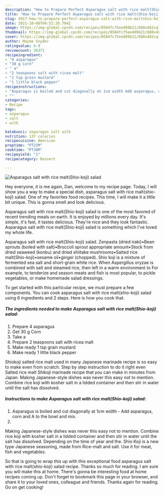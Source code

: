 ```yaml
---
description: "How to Prepare Perfect Asparagus salt with rice malt(Shio-koji) salad"
title: "How to Prepare Perfect Asparagus salt with rice malt(Shio-koji) salad"
slug: 4917-how-to-prepare-perfect-asparagus-salt-with-rice-maltshio-koji-salad
date: 2021-10-08T04:52:20.704Z
image: https://img-global.cpcdn.com/recipes/0504fc75ee409b21/680x482cq70/asparagus-salt-with-rice-maltshio-koji-salad-recipe-main-photo.jpg
thumbnail: https://img-global.cpcdn.com/recipes/0504fc75ee409b21/680x482cq70/asparagus-salt-with-rice-maltshio-koji-salad-recipe-main-photo.jpg
cover: https://img-global.cpcdn.com/recipes/0504fc75ee409b21/680x482cq70/asparagus-salt-with-rice-maltshio-koji-salad-recipe-main-photo.jpg
author: Mayme Snyder
ratingvalue: 4.9
reviewcount: 36371
recipeingredient:
- "4 asparagus"
- "30 g Corn"
- " a"
- "2 teaspoons salt with ricea malt"
- "1 tsp grain mustard"
- "1 little black pepper"
recipeinstructions:
- "Asparagus is boiled and cut diagonally at 1cm width Add asparagus, corn and A to the bowl and mix."
- ""
categories:
- Recipe
tags:
- asparagus
- salt
- with

katakunci: asparagus salt with 
nutrition: 137 calories
recipecuisine: American
preptime: "PT22M"
cooktime: "PT38M"
recipeyield: "1"
recipecategory: Dessert

---
```



![Asparagus salt with rice malt(Shio-koji) salad](https://img-global.cpcdn.com/recipes/0504fc75ee409b21/680x482cq70/asparagus-salt-with-rice-maltshio-koji-salad-recipe-main-photo.jpg)

Hey everyone, it is me again, Dan, welcome to my recipe page. Today, I will show you a way to make a special dish, asparagus salt with rice malt(shio-koji) salad. One of my favorites food recipes. This time, I will make it a little bit unique. This is gonna smell and look delicious.

Asparagus salt with rice malt(Shio-koji) salad is one of the most favored of recent trending meals on earth. It is enjoyed by millions every day. It's simple, it's fast, it tastes delicious. They're nice and they look fantastic. Asparagus salt with rice malt(Shio-koji) salad is something which I've loved my whole life.

Asparagus salt with rice malt(Shio-koji) salad. Zenpasta (dried iraki)•Bean sprouts (boiled with salt)•Broccoli sprout appropriate amount•Stock from dried seaweed (konbu) and dried shiitake mushrooms•Salted rice malt(Shio-koji)•sesame oil•ginger (chopped). Shio koji is a mixture of fermented sea salt and short-grain white rice. When Aspergillus oryzae is combined with salt and steamed rice, then left in a warm environment to For example, to tenderize and season meats and fish is most popular, to pickle vegetables, or make homemade salad dressings.


To get started with this particular recipe, we must prepare a few components. You can cook asparagus salt with rice malt(shio-koji) salad using 6 ingredients and 2 steps. Here is how you cook that.

<!--inarticleads1-->

##### The ingredients needed to make Asparagus salt with rice malt(Shio-koji) salad:

1. Prepare 4 asparagus
1. Get 30 g Corn
1. Take  a
1. Prepare 2 teaspoons salt with ricea malt
1. Make ready 1 tsp grain mustard
1. Make ready 1 little black pepper


Shiokoji salted rice malt used in many Japanese marinade recipe is so easy to make even from scratch. Step by step instruction to do it right even Salted rice malt Shikoji marinade recipe that you can make in minutes from Japan. Making Japanese-style dishes was never this easy not to mention. Combine rice koji with kosher salt in a lidded container and then stir in water until the salt has dissolved. 

<!--inarticleads2-->

##### Instructions to make Asparagus salt with rice malt(Shio-koji) salad:

1. Asparagus is boiled and cut diagonally at 1cm width - Add asparagus, corn and A to the bowl and mix.
1. 


Making Japanese-style dishes was never this easy not to mention. Combine rice koji with kosher salt in a lidded container and then stir in water until the salt has dissolved. Depending on the time of year and the. Shio Koji is a new type Japanese seasoning, made from Rice-malt and salt. Use it for meat, fish and vegetables. 

So that is going to wrap this up with this exceptional food asparagus salt with rice malt(shio-koji) salad recipe. Thanks so much for reading. I am sure you will make this at home. There's gonna be interesting food at home recipes coming up. Don't forget to bookmark this page in your browser, and share it to your loved ones, colleague and friends. Thanks again for reading. Go on get cooking!
